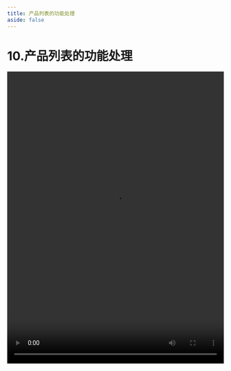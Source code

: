 ```yaml
---
title: 产品列表的功能处理
aside: false
---
```


# 10.产品列表的功能处理

<video autoplay src="http://qn.chinavanes.com/nodejs/module-10/10.产品列表的功能处理.mp4" controls controlsList="nodownload" width="100%" height="680"/>

